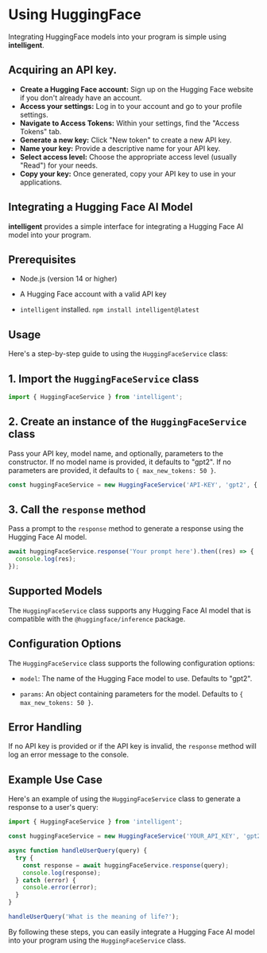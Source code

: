 # Using HuggingFace
Integrating HuggingFace models into your program is simple using **intelligent**.

## Acquiring an API key.
- **Create a Hugging Face account:** Sign up on the Hugging Face website if you don't already have an account. 
- **Access your settings:** Log in to your account and go to your profile settings. 
- **Navigate to Access Tokens:** Within your settings, find the "Access Tokens" tab. 
- **Generate a new key:** Click "New token" to create a new API key. 
- **Name your key:** Provide a descriptive name for your API key. 
- **Select access level:** Choose the appropriate access level (usually "Read") for your needs. 
- **Copy your key:** Once generated, copy your API key to use in your applications.

## Integrating a Hugging Face AI Model

**intelligent** provides a simple interface for integrating a Hugging Face AI model into your program.

## Prerequisites

- Node.js (version 14 or higher)
    
- A Hugging Face account with a valid API key
       
- `intelligent` installed. `npm install intelligent@latest`
    

## Usage

Here's a step-by-step guide to using the `HuggingFaceService` class:

## 1. Import the `HuggingFaceService` class

```ts
import { HuggingFaceService } from 'intelligent';
```

## 2. Create an instance of the `HuggingFaceService` class

Pass your API key, model name, and optionally, parameters to the constructor. If no model name is provided, it defaults to "gpt2". If no parameters are provided, it defaults to `{ max_new_tokens: 50 }`.

```ts
const huggingFaceService = new HuggingFaceService('API-KEY', 'gpt2', { max_new_tokens: 50 });
```

## 3. Call the `response` method

Pass a prompt to the `response` method to generate a response using the Hugging Face AI model.

```ts
await huggingFaceService.response('Your prompt here').then((res) => {
  console.log(res);
});
```

## Supported Models

The `HuggingFaceService` class supports any Hugging Face AI model that is compatible with the `@huggingface/inference` package.

## Configuration Options

The `HuggingFaceService` class supports the following configuration options:

- `model`: The name of the Hugging Face model to use. Defaults to "gpt2".
    
- `params`: An object containing parameters for the model. Defaults to `{ max_new_tokens: 50 }`.
    

## Error Handling

If no API key is provided or if the API key is invalid, the `response` method will log an error message to the console.

## Example Use Case

Here's an example of using the `HuggingFaceService` class to generate a response to a user's query:

```ts
import { HuggingFaceService } from 'intelligent';

const huggingFaceService = new HuggingFaceService('YOUR_API_KEY', 'gpt2', { max_new_tokens: 50 });

async function handleUserQuery(query) {
  try {
    const response = await huggingFaceService.response(query);
    console.log(response);
  } catch (error) {
    console.error(error);
  }
}

handleUserQuery('What is the meaning of life?');
```

By following these steps, you can easily integrate a Hugging Face AI model into your program using the `HuggingFaceService` class.